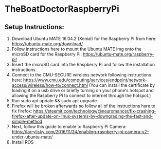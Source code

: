 # TheBoatDoctorRaspberryPi

## Setup Instructions:
1.  Download Ubuntu MATE 16.04.2 (Xenial) for the Raspberry Pi from here: https://ubuntu-mate.org/download/
2.  Follow instructions here to mount the Ubuntu MATE img onto the microSD card for the Raspberry Pi: https://ubuntu-mate.org/raspberry-pi/
3.  Insert the microSD card into the Raspberry Pi and follow the installation instructions.
4.  Connect to the CMU-SECURE wireless network following instructions here: https://www.cmu.edu/computing/services/endpoint/network-access/wireless/how-to/connect.html (You can install the certificate by loading it on a usb drive or briefly turning on your phone's hotspot and allowing the Raspberry Pi to connect to internet through the hotspot.)
5.  Run sudo apt update && sudo apt upgrade
6.  Firefox will be broken afterwards so follow all of the instructions here to fix firefox: https://steemit.com/technology/@neuromancer/fix-crashing-firefox-after-update-on-linux-systems-by-downgrading-the-fast-and-simple-method
7.  Next, follow this guide to enable to Raspberry Pi Camera: https://larrylisky.com/2016/11/24/enabling-raspberry-pi-camera-v2-under-ubuntu-mate/
8.  Install ROS
